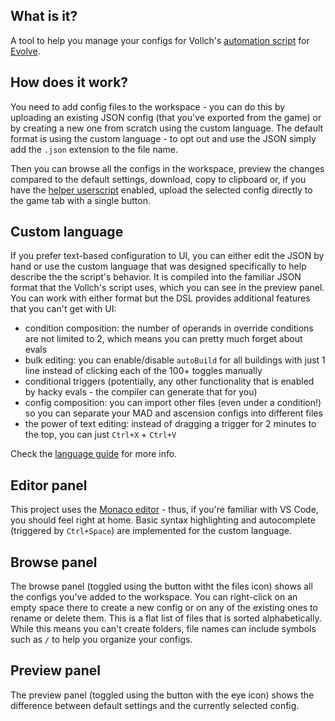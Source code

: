 ## What is it?

A tool to help you manage your configs for Vollch's [automation script](https://gist.github.com/Vollch/b1a5eec305558a48b7f4575d317d7dd1) for [Evolve](https://github.com/pmotschmann/Evolve).

## How does it work?

You need to add config files to the workspace - you can do this by uploading an existing JSON config (that you've exported from the game) or by creating a new one from scratch using the custom language.
The default format is using the custom language - to opt out and use the JSON simply add the `.json` extension to the file name.

Then you can browse all the configs in the workspace, preview the changes compared to the default settings, download, copy to clipboard or, if you have the [helper userscript](https://github.com/roman-vorobiov/evolve_script_manager/blob/master/static/evolve_script_manager.user.js) enabled, upload the selected config directly to the game tab with a single button.

## Custom language

If you prefer text-based configuration to UI, you can either edit the JSON by hand or use the custom language that was designed specifically to help describe the the script's behavior. It is compiled into the familiar JSON format that the Vollch's script uses, which you can see in the preview panel. You can work with either format but the DSL provides additional features that you can't get with UI:

- condition composition: the number of operands in override conditions are not limited to 2, which means you can pretty much forget about evals
- bulk editing: you can enable/disable `autoBuild` for all buildings with just 1 line instead of clicking each of the 100+ toggles manually
- conditional triggers (potentially, any other functionality that is enabled by hacky evals - the compiler can generate that for you)
- config composition: you can import other files (even under a condition!) so you can separate your MAD and ascension configs into different files
- the power of text editing: instead of dragging a trigger for 2 minutes to the top, you can just `Ctrl+X` + `Ctrl+V`

Check the [language guide](src/lib/core/dsl/README.md) for more info.

## Editor panel

This project uses the [Monaco editor](https://microsoft.github.io/monaco-editor/) - thus, if you're familiar with VS Code, you should feel right at home.
Basic syntax highlighting and autocomplete (triggered by `Ctrl+Space`) are implemented for the custom language.

## Browse panel

The browse panel (toggled using the button witht the files icon) shows all the configs you've added to the workspace. You can right-click on an empty space there to create a new config or on any of the existing ones to rename or delete them.
This is a flat list of files that is sorted alphabetically. While this means you can't create folders, file names can include symbols such as `/` to help you organize your configs.

## Preview panel

The preview panel (toggled using the button with the eye icon) shows the difference between default settings and the currently selected config.
